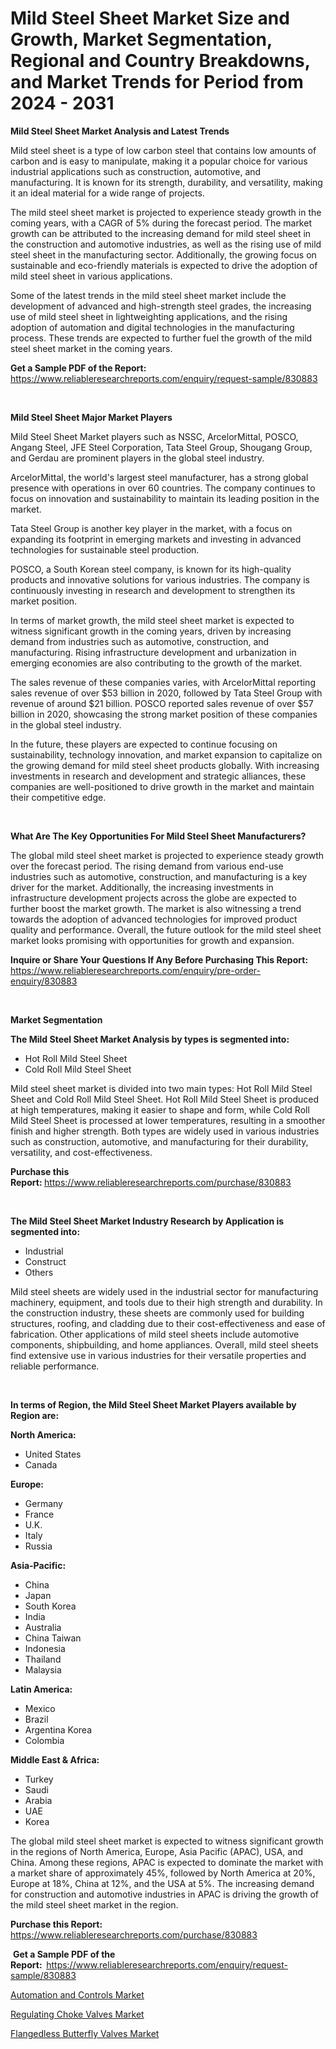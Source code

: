<p><h1>Mild Steel Sheet Market Size and Growth, Market Segmentation, Regional and Country Breakdowns, and Market Trends for Period from 2024 -  2031</h1></p><p><strong>Mild Steel Sheet Market Analysis and Latest Trends</strong></p>
<p><p>Mild steel sheet is a type of low carbon steel that contains low amounts of carbon and is easy to manipulate, making it a popular choice for various industrial applications such as construction, automotive, and manufacturing. It is known for its strength, durability, and versatility, making it an ideal material for a wide range of projects.</p><p>The mild steel sheet market is projected to experience steady growth in the coming years, with a CAGR of 5% during the forecast period. The market growth can be attributed to the increasing demand for mild steel sheet in the construction and automotive industries, as well as the rising use of mild steel sheet in the manufacturing sector. Additionally, the growing focus on sustainable and eco-friendly materials is expected to drive the adoption of mild steel sheet in various applications.</p><p>Some of the latest trends in the mild steel sheet market include the development of advanced and high-strength steel grades, the increasing use of mild steel sheet in lightweighting applications, and the rising adoption of automation and digital technologies in the manufacturing process. These trends are expected to further fuel the growth of the mild steel sheet market in the coming years.</p></p>
<p><strong>Get a Sample PDF of the Report:&nbsp;</strong> <a href="https://www.reliableresearchreports.com/enquiry/request-sample/830883">https://www.reliableresearchreports.com/enquiry/request-sample/830883</a></p>
<p>&nbsp;</p>
<p><strong>Mild Steel Sheet Major Market Players</strong></p>
<p><p>Mild Steel Sheet Market players such as NSSC, ArcelorMittal, POSCO, Angang Steel, JFE Steel Corporation, Tata Steel Group, Shougang Group, and Gerdau are prominent players in the global steel industry. </p><p>ArcelorMittal, the world's largest steel manufacturer, has a strong global presence with operations in over 60 countries. The company continues to focus on innovation and sustainability to maintain its leading position in the market. </p><p>Tata Steel Group is another key player in the market, with a focus on expanding its footprint in emerging markets and investing in advanced technologies for sustainable steel production. </p><p>POSCO, a South Korean steel company, is known for its high-quality products and innovative solutions for various industries. The company is continuously investing in research and development to strengthen its market position. </p><p>In terms of market growth, the mild steel sheet market is expected to witness significant growth in the coming years, driven by increasing demand from industries such as automotive, construction, and manufacturing. Rising infrastructure development and urbanization in emerging economies are also contributing to the growth of the market. </p><p>The sales revenue of these companies varies, with ArcelorMittal reporting sales revenue of over $53 billion in 2020, followed by Tata Steel Group with revenue of around $21 billion. POSCO reported sales revenue of over $57 billion in 2020, showcasing the strong market position of these companies in the global steel industry. </p><p>In the future, these players are expected to continue focusing on sustainability, technology innovation, and market expansion to capitalize on the growing demand for mild steel sheet products globally. With increasing investments in research and development and strategic alliances, these companies are well-positioned to drive growth in the market and maintain their competitive edge.</p></p>
<p>&nbsp;</p>
<p><strong>What Are The Key Opportunities For Mild Steel Sheet Manufacturers?</strong></p>
<p><p>The global mild steel sheet market is projected to experience steady growth over the forecast period. The rising demand from various end-use industries such as automotive, construction, and manufacturing is a key driver for the market. Additionally, the increasing investments in infrastructure development projects across the globe are expected to further boost the market growth. The market is also witnessing a trend towards the adoption of advanced technologies for improved product quality and performance. Overall, the future outlook for the mild steel sheet market looks promising with opportunities for growth and expansion.</p></p>
<p><strong>Inquire or Share Your Questions If Any Before Purchasing This Report:</strong> <a href="https://www.reliableresearchreports.com/enquiry/pre-order-enquiry/830883">https://www.reliableresearchreports.com/enquiry/pre-order-enquiry/830883</a></p>
<p>&nbsp;</p>
<p><strong>Market Segmentation</strong></p>
<p><strong>The Mild Steel Sheet Market Analysis by types is segmented into:</strong></p>
<p><ul><li>Hot Roll Mild Steel Sheet</li><li>Cold Roll Mild Steel Sheet</li></ul></p>
<p><p>Mild steel sheet market is divided into two main types: Hot Roll Mild Steel Sheet and Cold Roll Mild Steel Sheet. Hot Roll Mild Steel Sheet is produced at high temperatures, making it easier to shape and form, while Cold Roll Mild Steel Sheet is processed at lower temperatures, resulting in a smoother finish and higher strength. Both types are widely used in various industries such as construction, automotive, and manufacturing for their durability, versatility, and cost-effectiveness.</p></p>
<p><strong>Purchase this Report:&nbsp;</strong><a href="https://www.reliableresearchreports.com/purchase/830883">https://www.reliableresearchreports.com/purchase/830883</a></p>
<p>&nbsp;</p>
<p><strong>The Mild Steel Sheet Market Industry Research by Application is segmented into:</strong></p>
<p><ul><li>Industrial</li><li>Construct</li><li>Others</li></ul></p>
<p><p>Mild steel sheets are widely used in the industrial sector for manufacturing machinery, equipment, and tools due to their high strength and durability. In the construction industry, these sheets are commonly used for building structures, roofing, and cladding due to their cost-effectiveness and ease of fabrication. Other applications of mild steel sheets include automotive components, shipbuilding, and home appliances. Overall, mild steel sheets find extensive use in various industries for their versatile properties and reliable performance.</p></p>
<p>&nbsp;</p>
<p><strong>In terms of Region, the Mild Steel Sheet Market Players available by Region are:</strong></p>
<p>
    <p> <strong> North America: </strong>
        <ul>
            <li>United States</li>
            <li>Canada</li>
        </ul>
        </p> 
    <p> <strong> Europe: </strong>
        <ul>
            <li>Germany</li>
            <li>France</li>
            <li>U.K.</li>
            <li>Italy</li>
            <li>Russia</li>
        </ul>
        </p> 
    <p> <strong> Asia-Pacific: </strong>
        <ul>
            <li>China</li>
            <li>Japan</li>
            <li>South Korea</li>
            <li>India</li>
            <li>Australia</li>
            <li>China Taiwan</li>
            <li>Indonesia</li>
            <li>Thailand</li>
            <li>Malaysia</li>
        </ul>
        </p> 
    <p> <strong> Latin America: </strong>
        <ul>
            <li>Mexico</li>
            <li>Brazil</li>
            <li>Argentina Korea</li>
            <li>Colombia</li>
        </ul>
        </p> 
    <p> <strong> Middle East & Africa: </strong>
        <ul>
            <li>Turkey</li>
            <li>Saudi</li>
            <li>Arabia</li>
            <li>UAE</li>
            <li>Korea</li>
        </ul>
    </p>
    </p>
<p><p>The global mild steel sheet market is expected to witness significant growth in the regions of North America, Europe, Asia Pacific (APAC), USA, and China. Among these regions, APAC is expected to dominate the market with a market share of approximately 45%, followed by North America at 20%, Europe at 18%, China at 12%, and the USA at 5%. The increasing demand for construction and automotive industries in APAC is driving the growth of the mild steel sheet market in the region.</p></p>
<p><strong>Purchase this Report: </strong><a href="https://www.reliableresearchreports.com/purchase/830883">https://www.reliableresearchreports.com/purchase/830883</a></p>
<p>&nbsp;<strong>Get a Sample PDF of the Report:&nbsp;&nbsp;</strong><a href="https://www.reliableresearchreports.com/enquiry/request-sample/830883">https://www.reliableresearchreports.com/enquiry/request-sample/830883</a></p>
<p><strong></strong></p>
<p><p><a href="https://view.publitas.com/reportprime-1/automation-and-controls-market-size-and-growth-market-segmentation-regional-and-country-breakdowns-and-market-trends-for-period-from-2023-2030/">Automation and Controls Market</a></p><p><a href="https://view.publitas.com/reportprime-1/regulating-choke-valves-market-size-global-industry-overview-market-segmentation-and-forecast-2023-to-2030/">Regulating Choke Valves Market</a></p><p><a href="https://view.publitas.com/reportprime-1/flangedless-butterfly-valves-market-research-report-unlocks-analysis-on-the-market-financial-status-market-size-and-market-revenue-upto-2030/">Flangedless Butterfly Valves Market</a></p></p>
